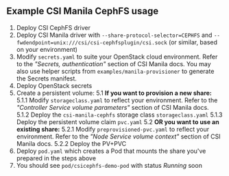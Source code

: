 ## Example CSI Manila CephFS usage

1. Deploy CSI CephFS driver
2. Deploy CSI Manila driver with `--share-protocol-selector=CEPHFS` and `--fwdendpoint=unix:///csi/csi-cephfsplugin/csi.sock` (or similar, based on your environment)
3. Modify `secrets.yaml` to suite your OpenStack cloud environment. Refer to the _"Secrets, authentication"_ section of CSI Manila docs. You may also use helper scripts from `examples/manila-provisioner` to generate the Secrets manifest.
4. Deploy OpenStack secrets
5. Create a persistent volume:
  5.1 **If you want to provision a new share:**
    5.1.1 Modify `storageclass.yaml` to reflect your environment. Refer to the _"Controller Service volume parameters"_ section of CSI Manila docs.
    5.1.2 Deploy the `csi-manila-cephfs` storage class `storageclass.yaml`
    5.1.3 Deploy the persistent volume claim `pvc.yaml`
  5.2 **OR you want to use an existing share:**
    5.2.1 Modify `preprovisioned-pvc.yaml` to reflect your environment. Refer to the _"Node Service volume context"_ section of CSI Manila docs.
    5.2.2 Deploy the PV+PVC
6. Deploy `pod.yaml` which creates a Pod that mounts the share you've prepared in the steps above
7. You should see `pod/csicephfs-demo-pod` with status _Running_ soon

